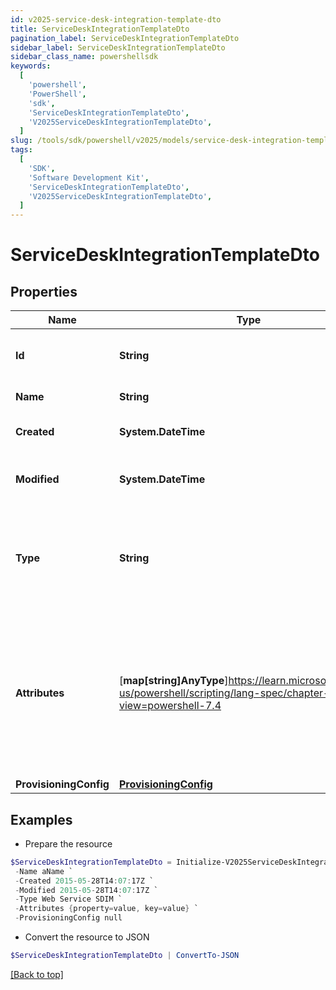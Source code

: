 ```yaml
---
id: v2025-service-desk-integration-template-dto
title: ServiceDeskIntegrationTemplateDto
pagination_label: ServiceDeskIntegrationTemplateDto
sidebar_label: ServiceDeskIntegrationTemplateDto
sidebar_class_name: powershellsdk
keywords:
  [
    'powershell',
    'PowerShell',
    'sdk',
    'ServiceDeskIntegrationTemplateDto',
    'V2025ServiceDeskIntegrationTemplateDto',
  ]
slug: /tools/sdk/powershell/v2025/models/service-desk-integration-template-dto
tags:
  [
    'SDK',
    'Software Development Kit',
    'ServiceDeskIntegrationTemplateDto',
    'V2025ServiceDeskIntegrationTemplateDto',
  ]
---
```


# ServiceDeskIntegrationTemplateDto

## Properties

| Name | Type | Description | Notes |
| --- | --- | --- | --- |
| **Id** | **String** | System-generated unique ID of the Object | [optional] [readonly] |
| **Name** | **String** | Name of the Object | [required] |
| **Created** | **System.DateTime** | Creation date of the Object | [optional] [readonly] |
| **Modified** | **System.DateTime** | Last modification date of the Object | [optional] [readonly] |
| **Type** | **String** | The 'type' property specifies the type of the Service Desk integration template. | [required][default to "web service sdim"] |
| **Attributes** | [**map[string]AnyType**]https://learn.microsoft.com/en-us/powershell/scripting/lang-spec/chapter-04?view=powershell-7.4 | The 'attributes' property value is a map of attributes available for integrations using this Service Desk integration template. | [required] |
| **ProvisioningConfig** | [**ProvisioningConfig**](provisioning-config) |  | [required] |

## Examples

- Prepare the resource

```powershell
$ServiceDeskIntegrationTemplateDto = Initialize-V2025ServiceDeskIntegrationTemplateDto  -Id id12345 `
 -Name aName `
 -Created 2015-05-28T14:07:17Z `
 -Modified 2015-05-28T14:07:17Z `
 -Type Web Service SDIM `
 -Attributes {property=value, key=value} `
 -ProvisioningConfig null
```

- Convert the resource to JSON

```powershell
$ServiceDeskIntegrationTemplateDto | ConvertTo-JSON
```

[[Back to top]](#)
